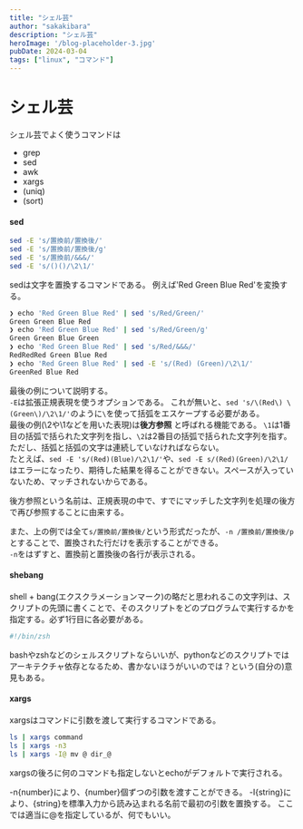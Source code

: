 ```yaml
---
title: "シェル芸"
author: "sakakibara"
description: "シェル芸"
heroImage: '/blog-placeholder-3.jpg'
pubDate: 2024-03-04
tags: ["linux", "コマンド"]
---
```



# シェル芸
シェル芸でよく使うコマンドは
- grep
- sed
- awk
- xargs
- (uniq)
- (sort)

#### sed
```zsh
sed -E 's/置換前/置換後/'
sed -E 's/置換前/置換後/g'
sed -E 's/置換前/&&&/'
sed -E 's/()()/\2\1/'
```
sedは文字を置換するコマンドである。
例えば'Red Green Blue Red'を変換する。
```zsh
❯ echo 'Red Green Blue Red' | sed 's/Red/Green/'
Green Green Blue Red
❯ echo 'Red Green Blue Red' | sed 's/Red/Green/g'
Green Green Blue Green
❯ echo 'Red Green Blue Red' | sed 's/Red/&&&/'
RedRedRed Green Blue Red
❯ echo 'Red Green Blue Red' | sed -E 's/(Red) (Green)/\2\1/'
GreenRed Blue Red
```

最後の例について説明する。  
`-E`は拡張正規表現を使うオプションである。
これが無いと、`sed 's/\(Red\) \(Green\)/\2\1/'`のように`\`を使って括弧をエスケープする必要がある。  
最後の例(\2や\1などを用いた表現)は**後方参照** と呼ばれる機能である。
`\1`は1番目の括弧で括られた文字列を指し、`\2`は2番目の括弧で括られた文字列を指す。  
ただし、括弧と括弧の文字は連続していなければならない。  
たとえば、`sed -E 's/(Red)(Blue)/\2\1/'`や、`sed -E s/(Red)(Green)/\2\1/`はエラーになったり、期待した結果を得ることができない。スペースが入っていないため、マッチされないからである。

後方参照という名前は、正規表現の中で、すでにマッチした文字列を処理の後方で再び参照することに由来する。

また、上の例では全て`s/置換前/置換後/`という形式だったが、`-n /置換前/置換後/p`とすることで、置換された行だけを表示することができる。  
`-n`をはずすと、置換前と置換後の各行が表示される。

#### shebang
shell + bang(エクスクラメーションマーク)の略だと思われるこの文字列は、スクリプトの先頭に書くことで、そのスクリプトをどのプログラムで実行するかを指定する。必ず1行目に各必要がある。  
```zsh
#!/bin/zsh
```
bashやzshなどのシェルスクリプトならいいが、pythonなどのスクリプトではアーキテクチャ依存となるため、書かないほうがいいのでは？という(自分の)意見もある。

#### xargs
xargsはコマンドに引数を渡して実行するコマンドである。
```zsh
ls | xargs command
ls | xargs -n3
ls | xargs -I@ mv @ dir_@
```

xargsの後ろに何のコマンドも指定しないとechoがデフォルトで実行される。

-n\{number\}により、\{number\}個ずつの引数を渡すことができる。
-I\{string\}により、\{string\}を標準入力から読み込まれる名前で最初の引数を置換する。
ここでは適当に@を指定しているが、何でもいい。
